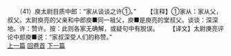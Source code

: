 　　（41）庾太尉目质中郎：“家从谈谈之许①。”
　　【注释】①家从：家从父，叔父。太尉庾亮的父亲和中郎庾■同一祖父，庾■是庾亮的堂叔父。谈谈：深深地。许：赞许。按：此则各家无确解，或疑句中有脱误。
　　【译文】太尉庚亮评论中郎庾■说：“家叔深受人们的称赞。”
<br>[上一篇](08_040) [回卷首](08_000) [下一篇](08_042)
